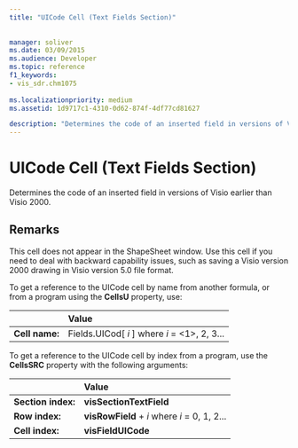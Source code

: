 ```yaml
---
title: "UICode Cell (Text Fields Section)"
 
 
manager: soliver
ms.date: 03/09/2015
ms.audience: Developer
ms.topic: reference
f1_keywords:
- vis_sdr.chm1075
 
ms.localizationpriority: medium
ms.assetid: 1d9717c1-4310-0d62-874f-4df77cd81627

description: "Determines the code of an inserted field in versions of Visio earlier than Visio 2000."
---
```


# UICode Cell (Text Fields Section)

Determines the code of an inserted field in versions of Visio earlier than Visio 2000.
  
## Remarks

This cell does not appear in the ShapeSheet window. Use this cell if you need to deal with backward capability issues, such as saving a Visio version 2000 drawing in Visio version 5.0 file format.
  
To get a reference to the UICode cell by name from another formula, or from a program using the **CellsU** property, use: 
  
||Value |
|:-----|:-----|
| **Cell name:**  <br/> | Fields.UICod[  *i*  ]            where  *i*  = <1>, 2, 3... |
   
To get a reference to the UICode cell by index from a program, use the **CellsSRC** property with the following arguments: 
  
||Value |
|:-----|:-----|
| **Section index:**  <br/> |**visSectionTextField** <br/> |
| **Row index:**  <br/> |**visRowField** +  *i*            where  *i*  = 0, 1, 2... |
| **Cell index:**  <br/> |**visFieldUICode** <br/> |
   

